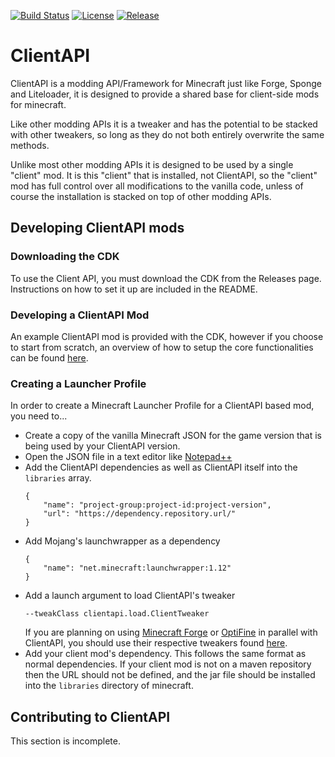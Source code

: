 [![Build Status](https://travis-ci.org/ImpactDevelopment/ClientAPI.svg?branch=master)](https://travis-ci.org/ImpactDevelopment/ClientAPI)
[![License](https://img.shields.io/github/license/ImpactDevelopment/ClientAPI.svg)](https://github.com/ImpactDevelopment/ClientAPI/blob/master/LICENSE)
[![Release](https://img.shields.io/github/release/ImpactDevelopment/ClientAPI.svg)](https://github.com/ImpactDevelopment/ClientAPI/releases)

# ClientAPI
ClientAPI is a modding API/Framework for Minecraft just like Forge, Sponge and Liteloader, it
is designed to provide a shared base for client-side mods for minecraft.

Like other modding APIs it is a tweaker and has the potential to be stacked with other tweakers, so long
as they do not both entirely overwrite the same methods.

Unlike most other modding APIs it is designed to be used by a single "client" mod. It is this "client"
that is installed, not ClientAPI, so the "client" mod has full control over all modifications to
the vanilla code, unless of course the installation is stacked on top of other modding APIs.

## Developing ClientAPI mods

### Downloading the CDK
To use the Client API, you must download the CDK from the Releases page. Instructions on how to set
it up are included in the README.

### Developing a ClientAPI Mod
An example ClientAPI mod is provided with the CDK, however if you choose to start from scratch, an overview
of how to setup the core functionalities can be found [here](https://github.com/ImpactDevelopment/ClientAPI/blob/master/src/example/README.md).

### Creating a Launcher Profile
In order to create a Minecraft Launcher Profile for a ClientAPI based mod, you need to...
* Create a copy of the vanilla Minecraft JSON for the game version that is being used by your ClientAPI version.
* Open the JSON file in a text editor like [Notepad++](https://notepad-plus-plus.org)
* Add the ClientAPI dependencies as well as ClientAPI itself into the ``libraries`` array.
  ```
  {
      "name": "project-group:project-id:project-version",
      "url": "https://dependency.repository.url/"
  }
  ```
* Add Mojang's launchwrapper as a dependency
  ```
  {
      "name": "net.minecraft:launchwrapper:1.12"
  }
  ```
* Add a launch argument to load ClientAPI's tweaker 
  ```
  --tweakClass clientapi.load.ClientTweaker
  ```
  If you are planning on using [Minecraft Forge](https://files.minecraftforge.net/) or [OptiFine](https://optifine.net/)
  in parallel with ClientAPI, you should use their respective tweakers found [here](https://github.com/ImpactDevelopment/ClientAPI/tree/master/src/main/java/clientapi/load).
* Add your client mod's dependency. This follows the same format as normal dependencies. If your
  client mod is not on a maven repository then the URL should not be defined, and the jar file
  should be installed into the ``libraries`` directory of minecraft.

## Contributing to ClientAPI
This section is incomplete.